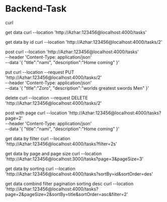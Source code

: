 # Backend-Task

curl

get data
curl --location 'http://Azhar:123456@localhost:4000/tasks'

get data by id
curl --location 'http://Azhar:123456@localhost:4000/tasks/2'

post 
curl --location 'http://Azhar:123456@localhost:4000/tasks' \
--header 'Content-Type: application/json' \
--data '{
        "title":"nami",
        "description":"Home coming"
}'


put
curl --location --request PUT 'http://Azhar:123456@localhost:4000/tasks/2' \
--header 'Content-Type: application/json' \
--data '{
    "title":"Zoro",
    "description":"worlds greatest swords Men"
}'

delete
curl --location --request DELETE 'http://Azhar:123456@localhost:4000/tasks/2'

post with page
curl --location 'http://Azhar:123456@localhost:4000/tasks?page=2' \
--header 'Content-Type: application/json' \
--data '{
        "title":"nami",
        "description":"Home coming"
}'

get data by filter
curl --location 'http://Azhar:123456@localhost:4000/tasks?filter=2s'


get data by page and page size
curl --location 'http://Azhar:123456@localhost:3000/tasks?page=3&pageSize=3'

get data by sorting
curl --location 'http://Azhar:123456@localhost:4000/tasks?sortBy=id&sortOrder=des'


get data combind filter pagination sorting desc
curl --location 'http://Azhar:123456@localhost:4000/tasks?page=2&pageSize=2&sortBy=title&sortOrder=asc&filter=2'
